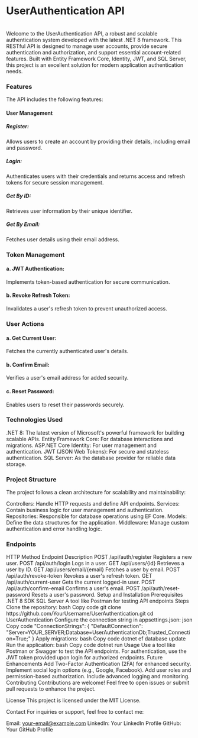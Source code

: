 <h1>UserAuthentication API</h1><br/>
Welcome to the UserAuthentication API, a robust and scalable authentication system developed with the latest .NET 8 framework. This RESTful API is designed to manage user accounts, provide secure authentication and authorization, and support essential account-related features. Built with Entity Framework Core, Identity, JWT, and SQL Server, this project is an excellent solution for modern application authentication needs.

<h3>Features</h3>
The API includes the following features:

<h4>User Management</h4>
<h5>Register:</h5> Allows users to create an account by providing their details, including email and password.
<h5>Login:</h5> Authenticates users with their credentials and returns access and refresh tokens for secure session management.
<h5>Get By ID:</h5> Retrieves user information by their unique identifier.
<h5>Get By Email:</h5> Fetches user details using their email address.<br/>
<h3>Token Management</h3>
<h4>a. JWT Authentication:</h4> Implements token-based authentication for secure communication.
<h4>b. Revoke Refresh Token:</h4> Invalidates a user's refresh token to prevent unauthorized access.
<br/>
<h3>User Actions</h3>
<h4>a. Get Current User:</h4> Fetches the currently authenticated user's details.
<h4>b. Confirm Email:</h4> Verifies a user's email address for added security.
<h4>c. Reset Password:</h4> Enables users to reset their passwords securely.
<h3>Technologies Used</h3>
.NET 8: The latest version of Microsoft's powerful framework for building scalable APIs.
Entity Framework Core: For database interactions and migrations.
ASP.NET Core Identity: For user management and authentication.
JWT (JSON Web Tokens): For secure and stateless authentication.
SQL Server: As the database provider for reliable data storage.
<h3>Project Structure</h3>
The project follows a clean architecture for scalability and maintainability:

Controllers: Handle HTTP requests and define API endpoints.
Services: Contain business logic for user management and authentication.
Repositories: Responsible for database operations using EF Core.
Models: Define the data structures for the application.
Middleware: Manage custom authentication and error handling logic.
<h3>Endpoints</h3>
HTTP Method	Endpoint	Description
POST	/api/auth/register	Registers a new user.
POST	/api/auth/login	Logs in a user.
GET	/api/users/{id}	Retrieves a user by ID.
GET	/api/users/email/{email}	Fetches a user by email.
POST	/api/auth/revoke-token	Revokes a user's refresh token.
GET	/api/auth/current-user	Gets the current logged-in user.
POST	/api/auth/confirm-email	Confirms a user's email.
POST	/api/auth/reset-password	Resets a user's password.
Setup and Installation
Prerequisites
.NET 8 SDK
SQL Server
A tool like Postman for testing API endpoints
Steps
Clone the repository:
bash
Copy code
git clone https://github.com/YourUsername/UserAuthentication.git
cd UserAuthentication
Configure the connection string in appsettings.json:
json
Copy code
"ConnectionStrings": {
    "DefaultConnection": "Server=YOUR_SERVER;Database=UserAuthenticationDb;Trusted_Connection=True;"
}
Apply migrations:
bash
Copy code
dotnet ef database update
Run the application:
bash
Copy code
dotnet run
Usage
Use a tool like Postman or Swagger to test the API endpoints.
For authentication, use the JWT token provided upon login for authorized endpoints.
Future Enhancements
Add Two-Factor Authentication (2FA) for enhanced security.
Implement social login options (e.g., Google, Facebook).
Add user roles and permission-based authorization.
Include advanced logging and monitoring.
Contributing
Contributions are welcome! Feel free to open issues or submit pull requests to enhance the project.

License
This project is licensed under the MIT License.

Contact
For inquiries or support, feel free to contact me:

Email: your-email@example.com
LinkedIn: Your LinkedIn Profile
GitHub: Your GitHub Profile
